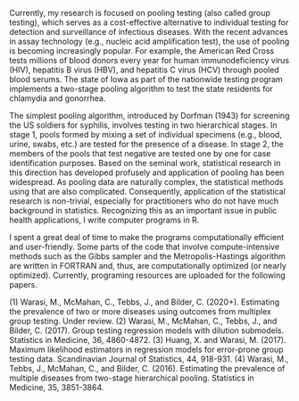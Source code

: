 Currently, my research is focused on pooling testing (also called group testing), which serves as a cost-effective alternative to individual testing for detection and surveillance of infectious diseases. With the recent advances in assay technology (e.g., nucleic acid amplification test), the use of pooling is becoming increasingly popular. For example, the American Red Cross tests millions of blood donors every year for human immunodeficiency virus (HIV), hepatitis B virus (HBV), and hepatitis C virus (HCV) through pooled blood serums. The state of Iowa as part of the nationwide testing program implements a two-stage pooling algorithm to test the state residents for chlamydia and gonorrhea.

The simplest pooling algorithm, introduced by Dorfman (1943) for screening the US soldiers for syphilis, involves testing in two hierarchical stages. In stage 1, pools formed by mixing a set of individual specimens (e.g., blood, urine, swabs, etc.) are tested for the presence of a disease. In stage 2, the members of the pools that test negative are tested one by one for case identification purposes. Based on the seminal work, statistical research in this direction has developed profusely and application of pooling has been widespread. As pooling data are naturally complex, the statistical methods using that are also complicated. Consequently, application of the statistical research is non-trivial, especially for practitioners who do not have much background in statistics. Recognizing this as an important issue in public health applications, I write computer programs in R. 

I spent a great deal of time to make the programs computationally efficient and user-friendly. Some parts of the code that involve compute-intensive methods such as the Gibbs sampler and the Metropolis-Hastings algorithm are written in FORTRAN and, thus, are computationally optimized (or nearly optimized). Currently, programing resources are uploaded for the following papers.

(1) Warasi, M., McMahan, C., Tebbs, J., and Bilder, C. (2020+). Estimating the prevalence of two or more diseases using outcomes from multiplex group testing. Under review.
(2) Warasi, M., McMahan, C., Tebbs, J., and Bilder, C. (2017). Group testing regression models with dilution submodels. Statistics in Medicine, 36, 4860-4872.
(3) Huang, X. and Warasi, M. (2017). Maximum likelihood estimators in regression models for error-prone group testing data. Scandinavian Journal of Statistics, 44, 918-931.
(4) Warasi, M., Tebbs, J., McMahan, C., and Bilder, C. (2016). Estimating the prevalence of multiple diseases from two-stage hierarchical pooling. Statistics in Medicine, 35, 3851-3864.
